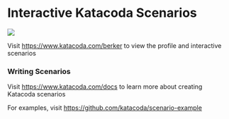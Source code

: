# Interactive Katacoda Scenarios

[![](http://shields.katacoda.com/katacoda/berker/count.svg)](https://www.katacoda.com/berker "Get your profile on Katacoda.com")

Visit https://www.katacoda.com/berker to view the profile and interactive scenarios

### Writing Scenarios
Visit https://www.katacoda.com/docs to learn more about creating Katacoda scenarios

For examples, visit https://github.com/katacoda/scenario-example
